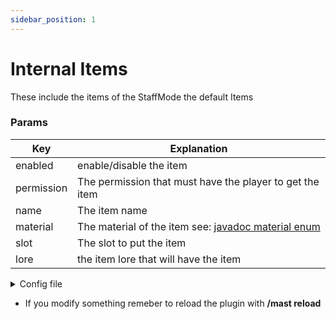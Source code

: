 ```yaml
---
sidebar_position: 1
---
```

# Internal Items
These include the items of the StaffMode the default Items

### Params


| Key        | Explanation                                                                                                                                             |
| ------------ | --------------------------------------------------------------------------------------------------------------------------------------------------------- |
| enabled    | enable/disable the item                                                                                                                                 |
| permission | The permission that must have the player to get the item                                                                                                |
| name       | The item name                                                                                                                                           |
| material   | The material of the item see: [javadoc material enum](https://javadocs.angelillo15.es/javadocs/mastaff/es/angelillo15/mast/api/material/XMaterial.html) |
| slot       | The slot to put the item                                                                                                                                |
| lore       | the item lore that will have the item                                                                                                                   |

<details><summary>Config file</summary>

```yaml
#
# This is the internal modules configuration file for
# MAStaff Spigot, where you can modify and customize
# staff mode plugin items.
#
# Remember to join my Discord server if you need help:
# https://discord.nookure.com/
#
StaffItems:
  RANDOM_PLAYER_TELEPORT:
    enabled: true
    permission: 'mast.item.rtp'
    name: '&bRandom Teleport'
    material: 'ENDER_PEARL'
    slot: 0
    lore:
      - '&7Click to teleport'
      - '&7to a random player.'
  FREEZE:
    enabled: true
    permission: 'mast.item.freeze'
    name: '&bFreeze'
    material: 'BLAZE_ROD'
    slot: 1
    lore:
      - '&7Click to freeze'
      - '&7the player you are looking at.'
  ENDER_CHEST:
    enabled: true
    permission: 'mast.item.enderchest'
    name: '&bEnder Chest'
    material: 'ENDER_CHEST'
    slot: 3
    lore:
      - '&7Click to view the enderchest of'
      - '&7the player you are looking at.'
  VANISH:
    enabled: true
    permission: 'mast.item.vanish'
    name: '&bVanish'
    material: 'ENDER_EYE'
    slot: 4
    lore:
      - '&7Click to enable or disable'
      - '&7the vanish.'
  CHEST:
    enabled: true
    permission: 'mast.item.chest'
    name: '&bChest'
    material: 'CHEST'
    slot: 5
    lore:
      - '&7Click to view the inventory of'
      - '&7the player you are looking at.'
  THRU:
    enabled: true
    permission: 'mast.item.thru'
    name: '&bTHRU'
    material: 'COMPASS'
    slot: 8
    lore:
      - '&7Click to passthrough a wall.'
```

</details>

* If you modify something remeber to reload the plugin with **/mast reload**